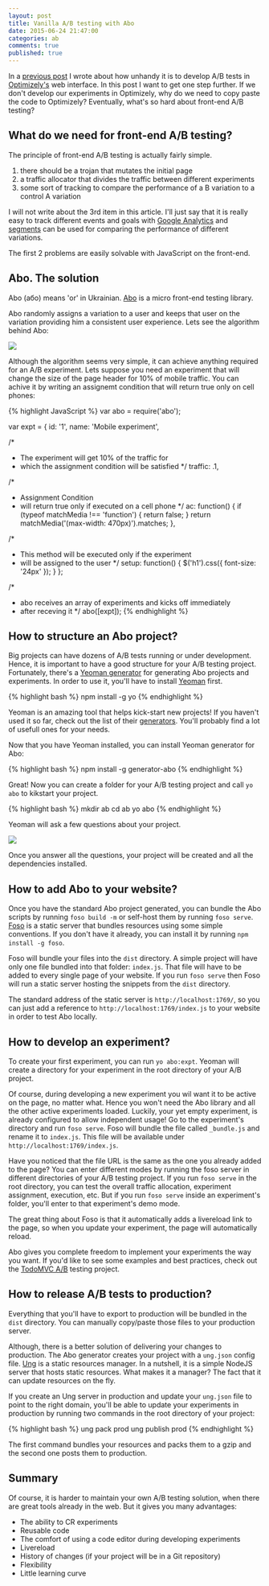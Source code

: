 ```yaml
---
layout: post
title: Vanilla A/B testing with Abo
date: 2015-06-24 21:47:00
categories: ab
comments: true
published: true
---
```



In a [previous post](http://www.kochan.io/ab/2015/05/22/coding-ab-tests-effectively.html) I wrote about how unhandy it is to develop A/B tests in [Optimizely's][opt] web interface. In this post I want to get one step further. If we don't develop our experiments in Optimizely, why do we need to copy paste the code to Optimizely? Eventually, what's so hard about front-end A/B testing?


## What do we need for front-end A/B testing?

The principle of front-end A/B testing is actually fairly simple.

1. there should be a trojan that mutates the initial page
2. a traffic allocator that divides the traffic between different experiments
3. some sort of tracking to compare the performance of a B variation to a control A variation

I will not write about the 3rd item in this article. I'll just say that it is really easy to track different events and goals with [Google Analytics][] and [segments][] can be used for comparing the performance of different variations.

The first 2 problems are easily solvable with JavaScript on the front-end.


## Abo. The solution

Abo (або) means 'or' in Ukrainian. [Abo][] is a micro front-end testing library.

Abo randomly assigns a variation to a user and keeps that user on the variation providing him a consistent user experience. Lets see the algorithm behind Abo:

![](//i.imgur.com/1L9LgMc.png)

Although the algorithm seems very simple, it can achieve anything required for an A/B experiment. Lets suppose you need an experiment that will change the size of the page header for 10% of mobile traffic. You can achive it by writing an assignemt condition that will return true only on cell phones:

{% highlight JavaScript %}
var abo = require('abo');

var expt = {
  id: '1',
  name: 'Mobile experiment',

  /*
   * The experiment will get 10% of the traffic for
   * which the assignment condition will be satisfied
   */
  traffic: .1,

  /*
   * Assignment Condition
   * will return true only if executed on a cell phone
   */
  ac: function() {
    if (typeof matchMedia !== 'function') {
      return false;
    }
    return matchMedia('(max-width: 470px)').matches;
  },

  /*
   * This method will be executed only if the experiment
   * will be assigned to the user
   */
  setup: function() {
    $('h1').css({
      font-size: '24px'
    });
  }
};

/*
 * abo receives an array of experiments and kicks off immediately
 * after receving it
 */
abo([expt]);
{% endhighlight %}


## How to structure an Abo project?

Big projects can have dozens of A/B tests running or under development. Hence, it is important to have a good structure for your A/B testing project. Fortunately, there's a [Yeoman generator][abo-generator] for generating Abo projects and experiments. In order to use it, you'll have to install [Yeoman][] first.

{% highlight bash %}
npm install -g yo
{% endhighlight %}

Yeoman is an amazing tool that helps kick-start new projects! If you haven't used it so far, check out the list of their [generators][]. You'll probably find a lot of usefull ones for your needs.

Now that you have Yeoman installed, you can install Yeoman generator for Abo:

{% highlight bash %}
npm install -g generator-abo
{% endhighlight %}

Great! Now you can create a folder for your A/B testing project and call `yo abo` to kikstart your project.

{% highlight bash %}
mkdir ab
cd ab
yo abo
{% endhighlight %}

Yeoman will ask a few questions about your project.

![](http://i.imgur.com/a3XrIf4.png)

Once you answer all the questions, your project will be created and all the dependencies installed.


## How to add Abo to your website?

Once you have the standard Abo project generated, you can bundle the Abo scripts by running `foso build -m` or self-host them by running `foso serve`. [Foso][] is a static server that bundles resources using some simple conventions. If you don't have it already, you can install it by running `npm install -g foso`.

Foso will bundle your files into the `dist` directory. A simple project will have only one file bundled into that folder: `index.js`. That file will have to be added to every single page of your website. If you run `foso serve` then Foso will run a static server hosting the snippets from the `dist` directory.

The standard address of the static server is `http://localhost:1769/`, so you can just add a reference to `http://localhost:1769/index.js` to your website in order to test Abo locally.


## How to develop an experiment?

To create your first experiment, you can run `yo abo:expt`. Yeoman will create a directory for your experiment in the root directory of your A/B project.

Of course, during developing a new experiment you wil want it to be active on the page, no matter what. Hence you won't need the Abo library and all the other active experiments loaded. Luckily, your yet empty experiment, is already configured to allow independent usage! Go to the experiment's directory and run `foso serve`. Foso will bundle the file called `_bundle.js` and rename it to `index.js`. This file will be available under `http://localhost:1769/index.js`.

Have you noticed that the file URL is the same as the one you already added to the page? You can enter different modes by running the foso server in different directories of your A/B testing project. If you run `foso serve` in the root directory, you can test the overall traffic allocation, experiment assignment, execution, etc. But if you run `foso serve` inside an experiment's folder, you'll enter to that experiment's demo mode.

The great thing about Foso is that it automatically adds a livereload link to the page, so when you update your experiment, the page will automatically reload.

Abo gives you complete freedom to implement your experiments the way you want. If you'd like to see some examples and best practices, check out the [TodoMVC A/B][todo-ab] testing project.


## How to release A/B tests to production?

Everything that you'll have to export to production will be bundled in the `dist` directory. You can manually copy/paste those files to your production server.

Although, there is a better solution of delivering your changes to production. The Abo generator creates your project with a `ung.json` config file. [Ung][] is a static resources manager. In a nutshell, it is a simple NodeJS server that hosts static resources. What makes it a manager? The fact that it can update resources on the fly.

If you create an Ung server in production and update your `ung.json` file to point to the right domain, you'll be able to update your experiments in production by running two commands in the root directory of your project:

{% highlight bash %}
ung pack prod
ung publish prod
{% endhighlight %}

The first command bundles your resources and packs them to a gzip and the second one posts them to production.

## Summary

Of course, it is harder to maintain your own A/B testing solution, when there are great tools already in the web. But it gives you many advantages:

* The ability to CR experiments
* Reusable code
* The comfort of using a code editor during developing experiments
* Livereload
* History of changes (if your project will be in a Git repository)
* Flexibility
* Little learning curve


[opt]: https://www.optimizely.com/
[Google Analytics]: http://www.google.com/analytics/
[segments]: https://support.google.com/analytics/answer/3123951?hl=en
[abo]: https://github.com/abojs/abo
[abo-demo]: https://github.com/abojs/abo-demo
[abo-generator]: https://github.com/abojs/generator-abo
[yeoman]: http://yeoman.io/
[generators]: http://yeoman.io/generators/
[foso]: https://github.com/fosojs/foso
[todo-ab]: https://github.com/abojs/todomvc-ab
[ung]: https://github.com/zkochan/ung
